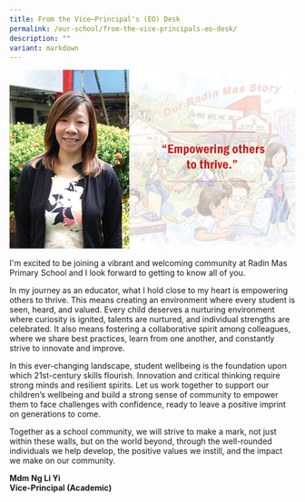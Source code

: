 ```yaml
---
title: From the Vice–Principal's (EO) Desk
permalink: /our-school/from-the-vice-principals-eo-desk/
description: ""
variant: markdown
---
```

![](/images/MrsTan_NgLiYi__message.jpg)

I'm excited to be joining a vibrant and welcoming community at Radin Mas Primary School and I look forward to getting to know all of you.

In my journey as an educator, what I hold close to my heart is empowering others to thrive. This means creating an environment where every student is seen, heard, and valued. Every child deserves a nurturing environment where curiosity is ignited, talents are nurtured, and individual strengths are celebrated. It also means fostering a collaborative spirit among colleagues, where we share best practices, learn from one another, and constantly strive to innovate and improve.

In this ever-changing landscape, student wellbeing is the foundation upon which 21st-century skills flourish. Innovation and critical thinking require strong minds and resilient spirits. Let us work together to support our children’s wellbeing and build a strong sense of community to empower them to face challenges with confidence, ready to leave a positive imprint on generations to come.

Together as a school community, we will strive to make a mark, not just within these walls, but on the world beyond, through the well-rounded individuals we help develop, the positive values we instill, and the impact we make on our community.

<strong>Mdm Ng Li Yi<br>
Vice-Principal (Academic)</strong>
